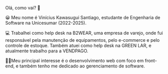 Olá, como vai? 👋

😀 Meu nome é Vinícius Kawasugui Santiago, estudante de Engenharia de Software na Unicesumar (2022-2025).

💻 Trabalhei como help desk na B2WEAR, uma empresa de varejo, onde fui responsável pela manutenção de equipamentos, pelo e-commerce e pelo controle de estoque. Também atuei como help desk na GREEN LAR, e atualmente trabalho para a VENDPAGO.

👨‍💻Meu principal interesse é o desenvolvimento web com foco em front-end, e também tenho me dedicado ao gerenciamento de software.
